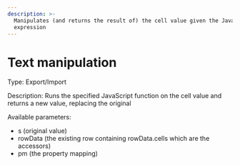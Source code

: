 ```yaml
---
description: >-
  Manipulates (and returns the result of) the cell value given the JavaScript
  expression
---
```


# Text manipulation

Type: Export/Import

Description: Runs the specified JavaScript function on the cell value and returns a new value, replacing the original

Available parameters:

* s (original value)
* rowData (the existing row containing rowData.cells which are the accessors)
* pm (the property mapping)

